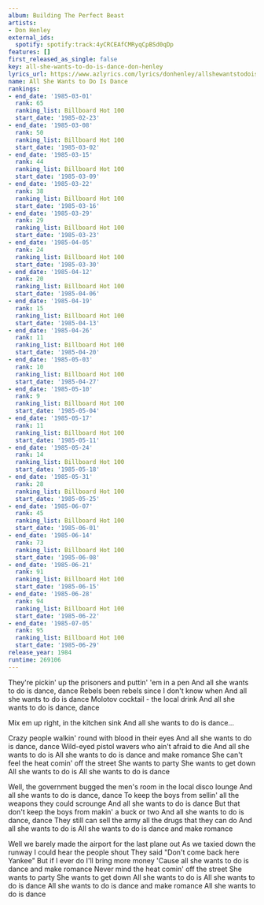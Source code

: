 ```yaml
---
album: Building The Perfect Beast
artists:
- Don Henley
external_ids:
  spotify: spotify:track:4yCRCEAfCMRyqCpBSd0qDp
features: []
first_released_as_single: false
key: all-she-wants-to-do-is-dance-don-henley
lyrics_url: https://www.azlyrics.com/lyrics/donhenley/allshewantstodoisdance.html
name: All She Wants to Do Is Dance
rankings:
- end_date: '1985-03-01'
  rank: 65
  ranking_list: Billboard Hot 100
  start_date: '1985-02-23'
- end_date: '1985-03-08'
  rank: 50
  ranking_list: Billboard Hot 100
  start_date: '1985-03-02'
- end_date: '1985-03-15'
  rank: 44
  ranking_list: Billboard Hot 100
  start_date: '1985-03-09'
- end_date: '1985-03-22'
  rank: 38
  ranking_list: Billboard Hot 100
  start_date: '1985-03-16'
- end_date: '1985-03-29'
  rank: 29
  ranking_list: Billboard Hot 100
  start_date: '1985-03-23'
- end_date: '1985-04-05'
  rank: 24
  ranking_list: Billboard Hot 100
  start_date: '1985-03-30'
- end_date: '1985-04-12'
  rank: 20
  ranking_list: Billboard Hot 100
  start_date: '1985-04-06'
- end_date: '1985-04-19'
  rank: 15
  ranking_list: Billboard Hot 100
  start_date: '1985-04-13'
- end_date: '1985-04-26'
  rank: 11
  ranking_list: Billboard Hot 100
  start_date: '1985-04-20'
- end_date: '1985-05-03'
  rank: 10
  ranking_list: Billboard Hot 100
  start_date: '1985-04-27'
- end_date: '1985-05-10'
  rank: 9
  ranking_list: Billboard Hot 100
  start_date: '1985-05-04'
- end_date: '1985-05-17'
  rank: 11
  ranking_list: Billboard Hot 100
  start_date: '1985-05-11'
- end_date: '1985-05-24'
  rank: 14
  ranking_list: Billboard Hot 100
  start_date: '1985-05-18'
- end_date: '1985-05-31'
  rank: 28
  ranking_list: Billboard Hot 100
  start_date: '1985-05-25'
- end_date: '1985-06-07'
  rank: 45
  ranking_list: Billboard Hot 100
  start_date: '1985-06-01'
- end_date: '1985-06-14'
  rank: 73
  ranking_list: Billboard Hot 100
  start_date: '1985-06-08'
- end_date: '1985-06-21'
  rank: 91
  ranking_list: Billboard Hot 100
  start_date: '1985-06-15'
- end_date: '1985-06-28'
  rank: 94
  ranking_list: Billboard Hot 100
  start_date: '1985-06-22'
- end_date: '1985-07-05'
  rank: 95
  ranking_list: Billboard Hot 100
  start_date: '1985-06-29'
release_year: 1984
runtime: 269106
---
```

They're pickin' up the prisoners and puttin' 'em in a pen
And all she wants to do is dance, dance
Rebels been rebels since I don't know when
And all she wants to do is dance
Molotov cocktail - the local drink
And all she wants to do is dance, dance

Mix em up right, in the kitchen sink
And all she wants to do is dance...

Crazy people walkin' round with blood in their eyes
And all she wants to do is dance, dance
Wild-eyed pistol wavers who ain't afraid to die
And all she wants to do is
All she wants to do is dance and make romance
She can't feel the heat comin' off the street
She wants to party
She wants to get down
All she wants to do is
All she wants to do is dance

Well, the government bugged the men's room in the local disco lounge
And all she wants to do is dance, dance
To keep the boys from sellin' all the weapons they could scrounge
And all she wants to do is dance
But that don't keep the boys from makin' a buck or two
And all she wants to do is dance, dance
They still can sell the army all the drugs that they can do
And all she wants to do is
All she wants to do is dance and make romance

Well we barely made the airport for the last plane out
As we taxied down the runway I could hear the people shout
They said "Don't come back here Yankee"
But if I ever do
I'll bring more money
'Cause all she wants to do is dance and make romance
Never mind the heat comin' off the street
She wants to party
She wants to get down
All she wants to do is
All she wants to do is dance
All she wants to do is dance and make romance
All she wants to do is dance
